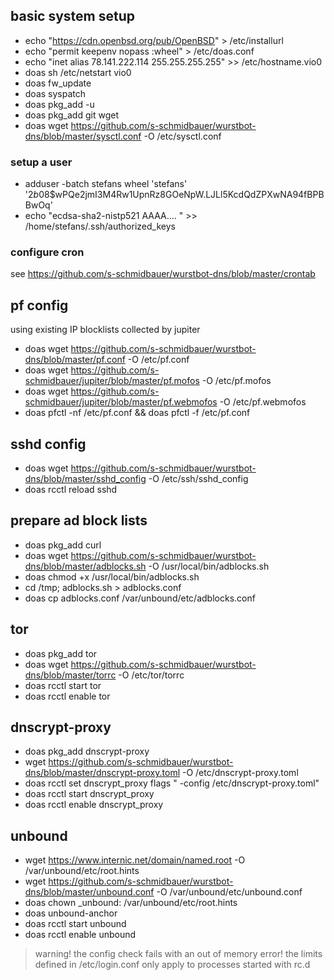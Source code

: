 ## basic system setup
* echo "https://cdn.openbsd.org/pub/OpenBSD" > /etc/installurl
* echo "permit keepenv nopass :wheel" > /etc/doas.conf
* echo "inet alias 78.141.222.114 255.255.255.255" >> /etc/hostname.vio0
* doas sh /etc/netstart vio0
* doas fw_update
* doas syspatch
* doas pkg_add -u
* doas pkg_add git wget
* doas wget https://github.com/s-schmidbauer/wurstbot-dns/blob/master/sysctl.conf -O /etc/sysctl.conf

### setup a user
* adduser -batch stefans wheel 'stefans' '$2b$08$wPQe2jmI3M4Rw1UpnRz8GOeNpW.LJLl5KcdQdZPXwNA94fBPBBwOq'
* echo "ecdsa-sha2-nistp521 AAAA.... " >> /home/stefans/.ssh/authorized_keys

### configure cron
see https://github.com/s-schmidbauer/wurstbot-dns/blob/master/crontab

## pf config
using existing IP blocklists collected by jupiter
* doas wget https://github.com/s-schmidbauer/wurstbot-dns/blob/master/pf.conf -O /etc/pf.conf
* doas wget https://github.com/s-schmidbauer/jupiter/blob/master/pf.mofos -O /etc/pf.mofos
* doas wget https://github.com/s-schmidbauer/jupiter/blob/master/pf.webmofos -O /etc/pf.webmofos
* doas pfctl -nf /etc/pf.conf && doas pfctl -f /etc/pf.conf

## sshd config
* doas wget https://github.com/s-schmidbauer/wurstbot-dns/blob/master/sshd_config -O /etc/ssh/sshd_config
* doas rcctl reload sshd

## prepare ad block lists
* doas pkg_add curl
* doas wget https://github.com/s-schmidbauer/wurstbot-dns/blob/master/adblocks.sh -O /usr/local/bin/adblocks.sh
* doas chmod +x /usr/local/bin/adblocks.sh
* cd /tmp; adblocks.sh > adblocks.conf
* doas cp adblocks.conf /var/unbound/etc/adblocks.conf

## tor
* doas pkg_add tor
* doas wget https://github.com/s-schmidbauer/wurstbot-dns/blob/master/torrc -O /etc/tor/torrc
* doas rcctl start tor
* doas rcctl enable tor

## dnscrypt-proxy 
* doas pkg_add dnscrypt-proxy
* wget https://github.com/s-schmidbauer/wurstbot-dns/blob/master/dnscrypt-proxy.toml -O /etc/dnscrypt-proxy.toml
* doas rcctl set dnscrypt_proxy flags " -config /etc/dnscrypt-proxy.toml"
* doas rcctl start dnscrypt_proxy
* doas rcctl enable dnscrypt_proxy

## unbound 
* wget https://www.internic.net/domain/named.root -O /var/unbound/etc/root.hints
* wget https://github.com/s-schmidbauer/wurstbot-dns/blob/master/unbound.conf -O /var/unbound/etc/unbound.conf
* doas chown _unbound: /var/unbound/etc/root.hints
* doas unbound-anchor
* doas rcctl start unbound
* doas rcctl enable unbound

> warning! the config check fails with an out of memory error!
> the limits defined in /etc/login.conf only apply to processes started with rc.d
